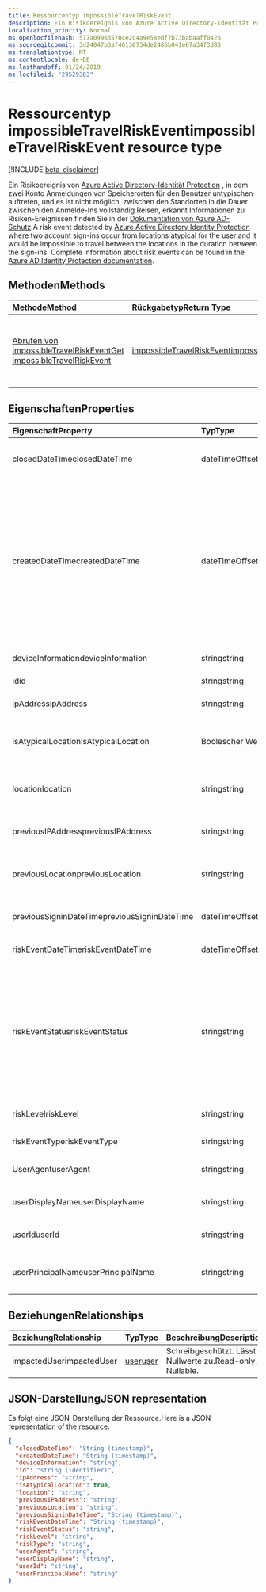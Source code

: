 ```yaml
---
title: Ressourcentyp impossibleTravelRiskEvent
description: Ein Risikoereignis von Azure Active Directory-Identität Protection, in dem zwei Konto Anmeldungen von Speicherorten für den Benutzer untypischen auftreten, und es ist nicht möglich, zwischen den Standorten in die Dauer zwischen den Anmelde-ins umfassende Informationen zum Reisen, erkannt Risikoereignisse finden Sie in der Dokumentation zu Azure AD-Schutz.
localization_priority: Normal
ms.openlocfilehash: 517a09963570ce2c4a9e58edf7b73babaaff0426
ms.sourcegitcommit: 3d24047b3af46136734de2486b041e67a34f3d83
ms.translationtype: MT
ms.contentlocale: de-DE
ms.lasthandoff: 01/24/2019
ms.locfileid: "29529383"
---
```

# <a name="impossibletravelriskevent-resource-type"></a><span data-ttu-id="cbba6-103">Ressourcentyp impossibleTravelRiskEvent</span><span class="sxs-lookup"><span data-stu-id="cbba6-103">impossibleTravelRiskEvent resource type</span></span>

[!INCLUDE [beta-disclaimer](../../includes/beta-disclaimer.md)]

<span data-ttu-id="cbba6-104">Ein Risikoereignis von [Azure Active Directory-Identität Protection](https://azure.microsoft.com/en-us/documentation/articles/active-directory-identityprotection/) , in dem zwei Konto Anmeldungen von Speicherorten für den Benutzer untypischen auftreten, und es ist nicht möglich, zwischen den Standorten in die Dauer zwischen den Anmelde-Ins vollständig Reisen, erkannt Informationen zu Risiken-Ereignissen finden Sie in der [Dokumentation von Azure AD-Schutz](https://azure.microsoft.com/en-us/documentation/articles/active-directory-identityprotection-risk-events-types/).</span><span class="sxs-lookup"><span data-stu-id="cbba6-104">A risk event detected by [Azure Active Directory Identity Protection](https://azure.microsoft.com/en-us/documentation/articles/active-directory-identityprotection/) where two account sign-ins occur from locations atypical for the user and it would be impossible to travel between the locations in the duration between the sign-ins. Complete information about risk events can be found in the [Azure AD Identity Protection documentation](https://azure.microsoft.com/en-us/documentation/articles/active-directory-identityprotection-risk-events-types/).</span></span>


## <a name="methods"></a><span data-ttu-id="cbba6-105">Methoden</span><span class="sxs-lookup"><span data-stu-id="cbba6-105">Methods</span></span>

| <span data-ttu-id="cbba6-106">Methode</span><span class="sxs-lookup"><span data-stu-id="cbba6-106">Method</span></span>           | <span data-ttu-id="cbba6-107">Rückgabetyp</span><span class="sxs-lookup"><span data-stu-id="cbba6-107">Return Type</span></span>    |<span data-ttu-id="cbba6-108">Beschreibung</span><span class="sxs-lookup"><span data-stu-id="cbba6-108">Description</span></span>|
|:---------------|:--------|:----------|
|[<span data-ttu-id="cbba6-109">Abrufen von impossibleTravelRiskEvent</span><span class="sxs-lookup"><span data-stu-id="cbba6-109">Get impossibleTravelRiskEvent</span></span>](../api/impossibletravelriskevent-get.md) | [<span data-ttu-id="cbba6-110">impossibleTravelRiskEvent</span><span class="sxs-lookup"><span data-stu-id="cbba6-110">impossibleTravelRiskEvent</span></span>](impossibletravelriskevent.md) |<span data-ttu-id="cbba6-111">Lesen Sie Eigenschaften und Beziehungen des ImpossibleTravelRiskEvent-Objekts.</span><span class="sxs-lookup"><span data-stu-id="cbba6-111">Read properties and relationships of impossibleTravelRiskEvent object.</span></span>|

## <a name="properties"></a><span data-ttu-id="cbba6-112">Eigenschaften</span><span class="sxs-lookup"><span data-stu-id="cbba6-112">Properties</span></span>
| <span data-ttu-id="cbba6-113">Eigenschaft</span><span class="sxs-lookup"><span data-stu-id="cbba6-113">Property</span></span>     | <span data-ttu-id="cbba6-114">Typ</span><span class="sxs-lookup"><span data-stu-id="cbba6-114">Type</span></span>   |<span data-ttu-id="cbba6-115">Beschreibung</span><span class="sxs-lookup"><span data-stu-id="cbba6-115">Description</span></span>|
|:---------------|:--------|:----------|
|<span data-ttu-id="cbba6-116">closedDateTime</span><span class="sxs-lookup"><span data-stu-id="cbba6-116">closedDateTime</span></span>|<span data-ttu-id="cbba6-117">dateTimeOffset</span><span class="sxs-lookup"><span data-stu-id="cbba6-117">dateTimeOffset</span></span>| <span data-ttu-id="cbba6-118">Datum und Uhrzeit, die das Risikoereignis geschlossen wurde</span><span class="sxs-lookup"><span data-stu-id="cbba6-118">The date and time that the risk event was closed</span></span>|
|<span data-ttu-id="cbba6-119">createdDateTime</span><span class="sxs-lookup"><span data-stu-id="cbba6-119">createdDateTime</span></span>|<span data-ttu-id="cbba6-120">dateTimeOffset</span><span class="sxs-lookup"><span data-stu-id="cbba6-120">dateTimeOffset</span></span>| <span data-ttu-id="cbba6-121">Das Datum und die Uhrzeit, die das Risikoereignis erstellt wurde.</span><span class="sxs-lookup"><span data-stu-id="cbba6-121">The date and time that the risk event was created.</span></span> <span data-ttu-id="cbba6-122">Dies ist immer größer als oder gleich dem Datetime des Ereignisses Risiko selbst.</span><span class="sxs-lookup"><span data-stu-id="cbba6-122">This is always greater than or equal to the datetime of the risk event itself.</span></span> <span data-ttu-id="cbba6-123">Dies ist die entsprechende Eigenschaft eines Filters beim Risikoereignisse Abfragen verwendet.</span><span class="sxs-lookup"><span data-stu-id="cbba6-123">This is the correct property to use as a filter when querying risk events.</span></span>|
|<span data-ttu-id="cbba6-124">deviceInformation</span><span class="sxs-lookup"><span data-stu-id="cbba6-124">deviceInformation</span></span>|<span data-ttu-id="cbba6-125">string</span><span class="sxs-lookup"><span data-stu-id="cbba6-125">string</span></span>| <span data-ttu-id="cbba6-126">Informationen über das Gerät</span><span class="sxs-lookup"><span data-stu-id="cbba6-126">Information about the device</span></span>|
|<span data-ttu-id="cbba6-127">id</span><span class="sxs-lookup"><span data-stu-id="cbba6-127">id</span></span>|<span data-ttu-id="cbba6-128">string</span><span class="sxs-lookup"><span data-stu-id="cbba6-128">string</span></span>| <span data-ttu-id="cbba6-129">Schreibgeschützt</span><span class="sxs-lookup"><span data-stu-id="cbba6-129">Read-only</span></span>|
|<span data-ttu-id="cbba6-130">ipAddress</span><span class="sxs-lookup"><span data-stu-id="cbba6-130">ipAddress</span></span>|<span data-ttu-id="cbba6-131">string</span><span class="sxs-lookup"><span data-stu-id="cbba6-131">string</span></span>| <span data-ttu-id="cbba6-132">Die IP-Adresse des zweiten Anmeldung</span><span class="sxs-lookup"><span data-stu-id="cbba6-132">The IP address of the second sign-in</span></span>|
|<span data-ttu-id="cbba6-133">isAtypicalLocation</span><span class="sxs-lookup"><span data-stu-id="cbba6-133">isAtypicalLocation</span></span>|<span data-ttu-id="cbba6-134">Boolescher Wert</span><span class="sxs-lookup"><span data-stu-id="cbba6-134">boolean</span></span>| <span data-ttu-id="cbba6-135">Wenn eine der Speicherorte untypischen für den Benutzer ist.</span><span class="sxs-lookup"><span data-stu-id="cbba6-135">If one of the locations is atypical for the user</span></span>|
|<span data-ttu-id="cbba6-136">location</span><span class="sxs-lookup"><span data-stu-id="cbba6-136">location</span></span>|<span data-ttu-id="cbba6-137">string</span><span class="sxs-lookup"><span data-stu-id="cbba6-137">string</span></span>| <span data-ttu-id="cbba6-138">Die Position, die IP-Adresse des zweiten Anmeldung zugeordnet ist</span><span class="sxs-lookup"><span data-stu-id="cbba6-138">The location attached to the IP address of the second sign-in</span></span>|
|<span data-ttu-id="cbba6-139">previousIPAddress</span><span class="sxs-lookup"><span data-stu-id="cbba6-139">previousIPAddress</span></span>|<span data-ttu-id="cbba6-140">string</span><span class="sxs-lookup"><span data-stu-id="cbba6-140">string</span></span>| <span data-ttu-id="cbba6-141">Die IP-Adresse von der ersten Anmeldung</span><span class="sxs-lookup"><span data-stu-id="cbba6-141">The IP address of the first sign-in</span></span>|
|<span data-ttu-id="cbba6-142">previousLocation</span><span class="sxs-lookup"><span data-stu-id="cbba6-142">previousLocation</span></span>|<span data-ttu-id="cbba6-143">string</span><span class="sxs-lookup"><span data-stu-id="cbba6-143">string</span></span>| <span data-ttu-id="cbba6-144">Die Position, die IP-Adresse von der ersten Anmeldung zugeordnet ist</span><span class="sxs-lookup"><span data-stu-id="cbba6-144">The location attached to the IP address of the first sign-in</span></span>|
|<span data-ttu-id="cbba6-145">previousSigninDateTime</span><span class="sxs-lookup"><span data-stu-id="cbba6-145">previousSigninDateTime</span></span>|<span data-ttu-id="cbba6-146">dateTimeOffset</span><span class="sxs-lookup"><span data-stu-id="cbba6-146">dateTimeOffset</span></span>| <span data-ttu-id="cbba6-147">Datum und Uhrzeit der ersten Anmeldung</span><span class="sxs-lookup"><span data-stu-id="cbba6-147">The date and time of the first sign-in</span></span>|
|<span data-ttu-id="cbba6-148">riskEventDateTime</span><span class="sxs-lookup"><span data-stu-id="cbba6-148">riskEventDateTime</span></span>|<span data-ttu-id="cbba6-149">dateTimeOffset</span><span class="sxs-lookup"><span data-stu-id="cbba6-149">dateTimeOffset</span></span>| <span data-ttu-id="cbba6-150">Datum und Uhrzeit des zweiten Anmeldung</span><span class="sxs-lookup"><span data-stu-id="cbba6-150">The date and time of the second sign-in</span></span>|
|<span data-ttu-id="cbba6-151">riskEventStatus</span><span class="sxs-lookup"><span data-stu-id="cbba6-151">riskEventStatus</span></span>|<span data-ttu-id="cbba6-152">string</span><span class="sxs-lookup"><span data-stu-id="cbba6-152">string</span></span>| <span data-ttu-id="cbba6-153">Mögliche Werte sind: `active`, `remediated`, `dismissedAsFixed`, `dismissedAsFalsePositive`, `dismissedAsIgnore`, `loginBlocked`, `closedMfaAuto` und `closedMultipleReasons`.</span><span class="sxs-lookup"><span data-stu-id="cbba6-153">Possible values are: `active`, `remediated`, `dismissedAsFixed`, `dismissedAsFalsePositive`, `dismissedAsIgnore`, `loginBlocked`, `closedMfaAuto`, `closedMultipleReasons`.</span></span>|
|<span data-ttu-id="cbba6-154">riskLevel</span><span class="sxs-lookup"><span data-stu-id="cbba6-154">riskLevel</span></span>|<span data-ttu-id="cbba6-155">string</span><span class="sxs-lookup"><span data-stu-id="cbba6-155">string</span></span>| <span data-ttu-id="cbba6-156">Mögliche Werte sind: `low`, `medium` und `high`.</span><span class="sxs-lookup"><span data-stu-id="cbba6-156">Possible values are: `low`, `medium`, `high`.</span></span>|
|<span data-ttu-id="cbba6-157">riskEventType</span><span class="sxs-lookup"><span data-stu-id="cbba6-157">riskEventType</span></span>|<span data-ttu-id="cbba6-158">string</span><span class="sxs-lookup"><span data-stu-id="cbba6-158">string</span></span>| <span data-ttu-id="cbba6-159">Der Typ des Risikos</span><span class="sxs-lookup"><span data-stu-id="cbba6-159">The type of risk</span></span>|
|<span data-ttu-id="cbba6-160">UserAgent</span><span class="sxs-lookup"><span data-stu-id="cbba6-160">userAgent</span></span>|<span data-ttu-id="cbba6-161">string</span><span class="sxs-lookup"><span data-stu-id="cbba6-161">string</span></span>| <span data-ttu-id="cbba6-162">Benutzeragentzeichenfolge des Browsers</span><span class="sxs-lookup"><span data-stu-id="cbba6-162">The browser's user agent string</span></span>|
|<span data-ttu-id="cbba6-163">userDisplayName</span><span class="sxs-lookup"><span data-stu-id="cbba6-163">userDisplayName</span></span>|<span data-ttu-id="cbba6-164">string</span><span class="sxs-lookup"><span data-stu-id="cbba6-164">string</span></span>| <span data-ttu-id="cbba6-165">Der Name des Benutzers gefährdet</span><span class="sxs-lookup"><span data-stu-id="cbba6-165">The name of the user at risk</span></span>|
|<span data-ttu-id="cbba6-166">userId</span><span class="sxs-lookup"><span data-stu-id="cbba6-166">userId</span></span>|<span data-ttu-id="cbba6-167">string</span><span class="sxs-lookup"><span data-stu-id="cbba6-167">string</span></span>| <span data-ttu-id="cbba6-168">Die Id des Benutzers gefährdet</span><span class="sxs-lookup"><span data-stu-id="cbba6-168">The id of the user at risk</span></span>|
|<span data-ttu-id="cbba6-169">userPrincipalName</span><span class="sxs-lookup"><span data-stu-id="cbba6-169">userPrincipalName</span></span>|<span data-ttu-id="cbba6-170">string</span><span class="sxs-lookup"><span data-stu-id="cbba6-170">string</span></span>| <span data-ttu-id="cbba6-171">Der Benutzerprinzipalname des Benutzers gefährdet</span><span class="sxs-lookup"><span data-stu-id="cbba6-171">The user principal name of the user at risk</span></span>|

## <a name="relationships"></a><span data-ttu-id="cbba6-172">Beziehungen</span><span class="sxs-lookup"><span data-stu-id="cbba6-172">Relationships</span></span>
| <span data-ttu-id="cbba6-173">Beziehung</span><span class="sxs-lookup"><span data-stu-id="cbba6-173">Relationship</span></span> | <span data-ttu-id="cbba6-174">Typ</span><span class="sxs-lookup"><span data-stu-id="cbba6-174">Type</span></span>   |<span data-ttu-id="cbba6-175">Beschreibung</span><span class="sxs-lookup"><span data-stu-id="cbba6-175">Description</span></span>|
|:---------------|:--------|:----------|
|<span data-ttu-id="cbba6-176">impactedUser</span><span class="sxs-lookup"><span data-stu-id="cbba6-176">impactedUser</span></span>|[<span data-ttu-id="cbba6-177">user</span><span class="sxs-lookup"><span data-stu-id="cbba6-177">user</span></span>](user.md)| <span data-ttu-id="cbba6-p102">Schreibgeschützt. Lässt Nullwerte zu.</span><span class="sxs-lookup"><span data-stu-id="cbba6-p102">Read-only. Nullable.</span></span>|

## <a name="json-representation"></a><span data-ttu-id="cbba6-180">JSON-Darstellung</span><span class="sxs-lookup"><span data-stu-id="cbba6-180">JSON representation</span></span>

<span data-ttu-id="cbba6-181">Es folgt eine JSON-Darstellung der Ressource.</span><span class="sxs-lookup"><span data-stu-id="cbba6-181">Here is a JSON representation of the resource.</span></span>

<!-- {
  "blockType": "resource",
  "optionalProperties": [

  ],
  "@odata.type": "microsoft.graph.impossibleTravelRiskEvent"
}-->

```json
{
  "closedDateTime": "String (timestamp)",
  "createdDateTime": "String (timestamp)",
  "deviceInformation": "string",
  "id": "string (identifier)",
  "ipAddress": "string",
  "isAtypicalLocation": true,
  "location": "string",
  "previousIPAddress": "string",
  "previousLocation": "string",
  "previousSigninDateTime": "String (timestamp)",
  "riskEventDateTime": "String (timestamp)",
  "riskEventStatus": "string",
  "riskLevel": "string",
  "riskType": "string",
  "userAgent": "string",
  "userDisplayName": "string",
  "userId": "string",
  "userPrincipalName": "string"
}

```

<!-- uuid: 8fcb5dbc-d5aa-4681-8e31-b001d5168d79
2015-10-25 14:57:30 UTC -->
<!--
{
  "type": "#page.annotation",
  "description": "impossibleTravelRiskEvent resource",
  "keywords": "",
  "section": "documentation",
  "tocPath": "",
  "suppressions": [
    "Error: /api-reference/beta/resources/impossibletravelriskevent.md:\r\n      Exception processing links.\r\n    System.ArgumentException: Link Definition was null. Link text: !INCLUDE [beta-disclaimer](../../includes/beta-disclaimer.md)\r\n      at ApiDoctor.Validation.DocFile.get_LinkDestinations()\r\n      at ApiDoctor.Validation.DocSet.ValidateLinks(Boolean includeWarnings, String[] relativePathForFiles, IssueLogger issues, Boolean requireFilenameCaseMatch, Boolean printOrphanedFiles)"
  ]
}
-->
